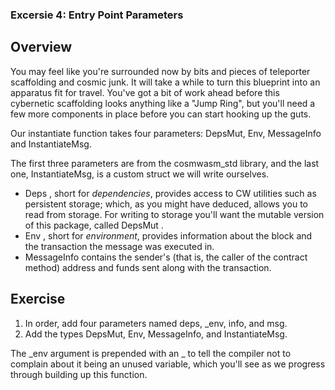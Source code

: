 ### Excersie 4: Entry Point Parameters

## Overview
You may feel like you're surrounded now by bits and pieces of teleporter scaffolding and cosmic junk. It will take a while to turn this blueprint into an apparatus fit for travel. You've got a bit of work ahead before this cybernetic scaffolding looks anything like a "Jump Ring", but you'll need a few more components in place before you can start hooking up the guts.

Our instantiate function takes four parameters: DepsMut, Env, MessageInfo and InstantiateMsg.

The first three parameters are from the cosmwasm_std library, and the last one, InstantiateMsg, is a custom struct we will write ourselves.

- Deps
, short for _dependencies_, provides access to CW utilities such as persistent storage; which, as you might have deduced, allows you to read from storage. For writing to storage you'll want the mutable version of this package, called 
DepsMut
.
- Env
, short for _environment_, provides information about the block and the transaction the message was executed in.
- MessageInfo
 contains the sender's (that is, the caller of the contract method) address and funds sent along with the transaction.

## Exercise
1. In order, add four parameters named deps, _env, info, and msg.
2. Add the types DepsMut, Env, MessageInfo, and InstantiateMsg.

The _env argument is prepended with an _ to tell the compiler not to complain about it being an unused variable, which you'll see as we progress through building up this function.
